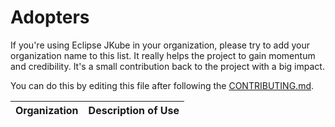 # Adopters

If you're using Eclipse JKube in your organization, please try to add your organization name to this list. It really helps the project to gain momentum and credibility. It's a small contribution back to the project with a big impact.

You can do this by editing this file after following the [CONTRIBUTING.md](./CONTRIBUTING.md).

| Organization | Description of Use                          |
|--------------|---------------------------------------------|

